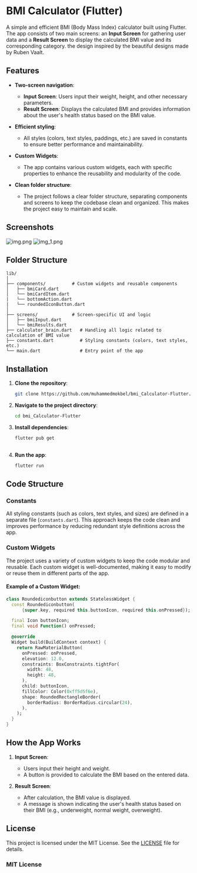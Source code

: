# BMI Calculator (Flutter)

A simple and efficient BMI (Body Mass Index) calculator built using Flutter. The app consists of two main screens: an **Input Screen** for gathering user data and a **Result Screen** to display the calculated BMI value and its corresponding category.
the design inspired by the beautiful designs made by Ruben Vaalt.
## Features

- **Two-screen navigation**:
    - **Input Screen**: Users input their weight, height, and other necessary parameters.
    - **Result Screen**: Displays the calculated BMI and provides information about the user's health status based on the BMI value.

- **Efficient styling**:
    - All styles (colors, text styles, paddings, etc.) are saved in constants to ensure better performance and maintainability.

- **Custom Widgets**:
    - The app contains various custom widgets, each with specific properties to enhance the reusability and modularity of the code.

- **Clean folder structure**:
    - The project follows a clear folder structure, separating components and screens to keep the codebase clean and organized. This makes the project easy to maintain and scale.
## Screenshots
![img.png](img.png)
![img_1.png](img_1.png)
## Folder Structure

```plaintext
lib/
│
├── components/          # Custom widgets and reusable components
│   ├── bmiCard.dart
│   └── bmiCardItem.dart
|   └── bottomAction.dart
|   └── roundedIconButton.dart
│
├── screens/             # Screen-specific UI and logic
│   ├── bmiInput.dart
│   └── bmiResults.dart
├── calculator_brain.dart   # Handling all logic related to calculation of BMI value
├── constants.dart          # Styling constants (colors, text styles, etc.)
└── main.dart               # Entry point of the app
```

## Installation

1. **Clone the repository**:
   ```bash
   git clone https://github.com/muhammedmokbel/bmi_Calculator-Flutter.git

2. **Navigate to the project directory**:
   ```bash
   cd bmi_Calculator-Flutter
   
3. **Install dependencies**:
   ```bash
   flutter pub get
 
4. **Run the app**:
   ```bash
   flutter run

## Code Structure

### Constants

All styling constants (such as colors, text styles, and sizes) are defined in a separate file (`constants.dart`). This approach keeps the code clean and improves performance by reducing redundant style definitions across the app.

### Custom Widgets

The project uses a variety of custom widgets to keep the code modular and reusable. Each custom widget is well-documented, making it easy to modify or reuse them in different parts of the app.

#### Example of a Custom Widget:

```dart
class Roundediconbutton extends StatelessWidget {
  const Roundediconbutton(
      {super.key, required this.buttonIcon, required this.onPressed});

  final Icon buttonIcon;
  final void Function() onPressed;

  @override
  Widget build(BuildContext context) {
    return RawMaterialButton(
      onPressed: onPressed,
      elevation: 12.0,
      constraints: BoxConstraints.tightFor(
        width: 48,
        height: 48,
      ),
      child: buttonIcon,
      fillColor: Color(0xff5d5f6e),
      shape: RoundedRectangleBorder(
        borderRadius: BorderRadius.circular(24),
      ),
    );
  }
}
```


## How the App Works

1. **Input Screen**:
   - Users input their height and weight.
   - A button is provided to calculate the BMI based on the entered data.

2. **Result Screen**:
   - After calculation, the BMI value is displayed.
   - A message is shown indicating the user's health status based on their BMI (e.g., underweight, normal weight, overweight).

## License

This project is licensed under the MIT License. See the [LICENSE](LICENSE) file for details.

### MIT License




